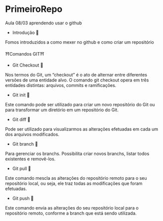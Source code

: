 # PrimeiroRepo
Aula 08/03 aprendendo usar o github

- Introdução 🐉

Fomos introduzidos a como mexer no github e como criar um repositório


⛩️Comandos GIT⛩️

- Git Checkout 🐊

Nos termos do Git, um “checkout” é o ato de alternar entre diferentes versões de uma entidade alvo. O comando git checkout opera em três entidades distintas: arquivos, commits e ramificações.

- Git init 🐍

Este comando pode ser utilizado para criar um novo repositório do Git ou para transformar um diretório em um repositório do Git.

- Git diff 🐢

Pode ser utilizado para visualizarmos as alterações efetuadas em cada um dos arquivos modificados.

- Git branch 🐲

Para gerenciar os branchs. Possibilita criar novos branchs, listar todos existentes e removê-los.

- Git pull 🦉

Este comando mescla as alterações do repositório remoto para o seu repositório local, ou seja, ele traz todas as modificações que foram efetuadas.

- Git push 🐼

Este comando envia as alterações do seu repositório local para o repositório remoto, conforme a branch que está sendo utilizada.

